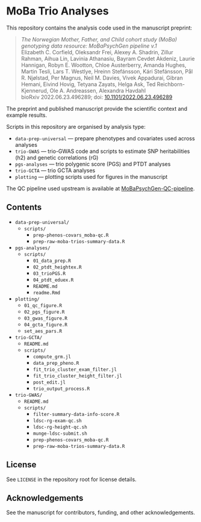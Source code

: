# MoBa Trio Analyses

This repository contains the analysis code used in the manuscript preprint:

> *The Norwegian Mother, Father, and Child cohort study (MoBa) genotyping data resource: MoBaPsychGen pipeline v.1*  
> Elizabeth C. Corfield, Oleksandr Frei, Alexey A. Shadrin, Zillur Rahman, Aihua Lin, Lavinia Athanasiu, Bayram Cevdet Akdeniz, Laurie Hannigan, Robyn E. Wootton, Chloe Austerberry, Amanda Hughes, Martin Tesli, Lars T. Westlye, Hreinn Stefánsson, Kári Stefánsson, Pål R. Njølstad, Per Magnus, Neil M. Davies, Vivek Appadurai, Gibran Hemani, Eivind Hovig, Tetyana Zayats, Helga Ask, Ted Reichborn-Kjennerud, Ole A. Andreassen, Alexandra Havdahl  
> bioRxiv 2022.06.23.496289; doi: [10.1101/2022.06.23.496289](https://doi.org/10.1101/2022.06.23.496289)

The preprint and published manuscript provide the scientific context and example results.

Scripts in this repository are organised by analysis type:

- `data-prep-universal` — prepare phenotypes and covariates used across analyses
- `trio-GWAS` — trio-GWAS code and scripts to estimate SNP heritabilities (h2) and genetic correlations (rG)
- `pgs-analyses` — trio polygenic score (PGS) and PTDT analyses
- `trio-GCTA` — trio GCTA analyses
- `plotting` — plotting scripts used for figures in the manuscript

The QC pipeline used upstream is available at
[MoBaPsychGen-QC-pipeline](https://github.com/psychgen/MoBaPsychGen-QC-pipeline).

## Contents

- `data-prep-universal/`
  - `scripts/`
    - `prep-phenos-covars_moba-qc.R`
    - `prep-raw-moba-trios-summary-data.R`
- `pgs-analyses/`
  - `scripts/`
    - `01_data_prep.R`
    - `02_ptdt_heightex.R`
    - `03_trioPGS.R`
    - `04_ptdt_eduex.R`
    - `README.md`
    - `readme.Rmd`
- `plotting/`
  - `01_qc_figure.R`
  - `02_pgs_figure.R`
  - `03_gwas_figure.R`
  - `04_gcta_figure.R`
  - `set_aes_pars.R`
- `trio-GCTA/`
  - `README.md`
  - `scripts/`
    - `compute_grm.jl`
    - `data_prep_pheno.R`
    - `fit_trio_cluster_exam_filter.jl`
    - `fit_trio_cluster_height_filter.jl`
    - `post_edit.jl`
    - `trio_output_process.R`
- `trio-GWAS/`
  - `README.md`
  - `scripts/`
    - `filter-summary-data-info-score.R`
    - `ldsc-rg-exam-qc.sh`
    - `ldsc-rg-height-qc.sh`
    - `munge-ldsc-submit.sh`
    - `prep-phenos-covars_moba-qc.R`
    - `prep-raw-moba-trios-summary-data.R`

## License

See `LICENSE` in the repository root for license details.

## Acknowledgements

See the manuscript for contributors, funding, and other acknowledgements.
